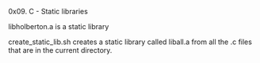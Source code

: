 0x09. C - Static libraries

libholberton.a is a static library

create_static_lib.sh creates a static library called liball.a from all the .c files that are in the current directory.
